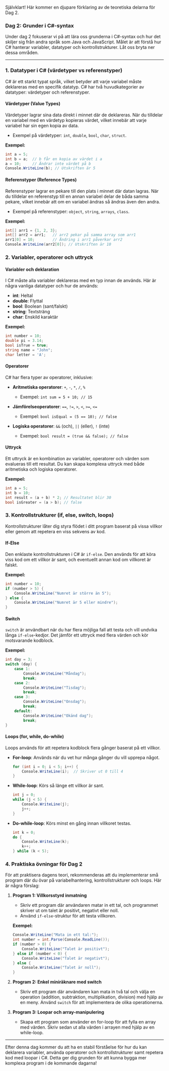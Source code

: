 Självklart! Här kommer en djupare förklaring av de teoretiska delarna för Dag 2.

### Dag 2: Grunder i C#-syntax

Under dag 2 fokuserar vi på att lära oss grunderna i C#-syntax och hur det skiljer sig från andra språk som Java och JavaScript. Målet är att förstå hur C# hanterar variabler, datatyper och kontrollstrukturer. Låt oss bryta ner dessa områden.

---

### 1. **Datatyper i C# (värdetyper vs referenstyper)**

C# är ett starkt typat språk, vilket betyder att varje variabel måste deklareras med en specifik datatyp. C# har två huvudkategorier av datatyper: värdetyper och referenstyper.

#### **Värdetyper (Value Types)**
Värdetyper lagrar sina data direkt i minnet där de deklareras. När du tilldelar en variabel med en värdetyp kopieras värdet, vilket innebär att varje variabel har sin egen kopia av data.
- Exempel på värdetyper: `int`, `double`, `bool`, `char`, `struct`.
  
**Exempel:**
```csharp
int a = 5;
int b = a;  // b får en kopia av värdet i a
a = 10;     // Ändrar inte värdet på b
Console.WriteLine(b); // Utskriften är 5
```

#### **Referenstyper (Reference Types)**
Referenstyper lagrar en pekare till den plats i minnet där datan lagras. När du tilldelar en referenstyp till en annan variabel delar de båda samma pekare, vilket innebär att om en variabel ändras så ändras även den andra.
- Exempel på referenstyper: `object`, `string`, `arrays`, `class`.

**Exempel:**
```csharp
int[] arr1 = {1, 2, 3};
int[] arr2 = arr1;   // arr2 pekar på samma array som arr1
arr1[0] = 10;        // Ändring i arr1 påverkar arr2
Console.WriteLine(arr2[0]); // Utskriften är 10
```

### 2. **Variabler, operatorer och uttryck**

#### **Variabler och deklaration**
I C# måste alla variabler deklareras med en typ innan de används. Här är några vanliga datatyper och hur de används:
- **int**: Heltal
- **double**: Flyttal
- **bool**: Boolean (sant/falskt)
- **string**: Textsträng
- **char**: Enskild karaktär

**Exempel:**
```csharp
int number = 10;
double pi = 3.14;
bool isTrue = true;
string name = "John";
char letter = 'A';
```

#### **Operatorer**
C# har flera typer av operatorer, inklusive:
- **Aritmetiska operatorer**: `+`, `-`, `*`, `/`, `%`
  - Exempel: `int sum = 5 + 10; // 15`
  
- **Jämförelseoperatorer**: `==`, `!=`, `>`, `<`, `>=`, `<=`
  - Exempel: `bool isEqual = (5 == 10); // false`
  
- **Logiska operatorer**: `&&` (och), `||` (eller), `!` (inte)
  - Exempel: `bool result = (true && false); // false`

#### **Uttryck**
Ett uttryck är en kombination av variabler, operatorer och värden som evalueras till ett resultat. Du kan skapa komplexa uttryck med både aritmetiska och logiska operatorer.
  
**Exempel:**
```csharp
int a = 5;
int b = 10;
int result = (a + b) * 2; // Resultatet blir 30
bool isGreater = (a > b); // false
```

### 3. **Kontrollstrukturer (if, else, switch, loops)**

Kontrollstrukturer låter dig styra flödet i ditt program baserat på vissa villkor eller genom att repetera en viss sekvens av kod.

#### **If-Else**
Den enklaste kontrollstrukturen i C# är `if-else`. Den används för att köra viss kod om ett villkor är sant, och eventuellt annan kod om villkoret är falskt.

**Exempel:**
```csharp
int number = 10;
if (number > 5) {
    Console.WriteLine("Numret är större än 5");
} else {
    Console.WriteLine("Numret är 5 eller mindre");
}
```

#### **Switch**
`switch` är användbart när du har flera möjliga fall att testa och vill undvika långa `if-else`-kedjor. Det jämför ett uttryck med flera värden och kör motsvarande kodblock.

**Exempel:**
```csharp
int day = 3;
switch (day) {
    case 1:
        Console.WriteLine("Måndag");
        break;
    case 2:
        Console.WriteLine("Tisdag");
        break;
    case 3:
        Console.WriteLine("Onsdag");
        break;
    default:
        Console.WriteLine("Okänd dag");
        break;
}
```

#### **Loops (for, while, do-while)**
Loops används för att repetera kodblock flera gånger baserat på ett villkor.

- **For-loop**: Används när du vet hur många gånger du vill upprepa något.
  ```csharp
  for (int i = 0; i < 5; i++) {
      Console.WriteLine(i);  // Skriver ut 0 till 4
  }
  ```

- **While-loop**: Körs så länge ett villkor är sant.
  ```csharp
  int j = 0;
  while (j < 5) {
      Console.WriteLine(j);
      j++;
  }
  ```

- **Do-while-loop**: Körs minst en gång innan villkoret testas.
  ```csharp
  int k = 0;
  do {
      Console.WriteLine(k);
      k++;
  } while (k < 5);
  ```

### 4. **Praktiska övningar för Dag 2**

För att praktisera dagens teori, rekommenderas att du implementerar små program där du övar på variabelhantering, kontrollstrukturer och loops. Här är några förslag:

1. **Program 1: Villkorsstyrd inmatning**
   - Skriv ett program där användaren matar in ett tal, och programmet skriver ut om talet är positivt, negativt eller noll.
   - Använd `if-else`-struktur för att testa villkoren.
  
   **Exempel:**
   ```csharp
   Console.WriteLine("Mata in ett tal:");
   int number = int.Parse(Console.ReadLine());
   if (number > 0) {
       Console.WriteLine("Talet är positivt");
   } else if (number < 0) {
       Console.WriteLine("Talet är negativt");
   } else {
       Console.WriteLine("Talet är noll");
   }
   ```

2. **Program 2: Enkel miniräknare med switch**
   - Skriv ett program där användaren kan mata in två tal och välja en operation (addition, subtraktion, multiplikation, division) med hjälp av en meny. Använd `switch` för att implementera de olika operationerna.

3. **Program 3: Loopar och array-manipulering**
   - Skapa ett program som använder en for-loop för att fylla en array med värden. Skriv sedan ut alla värden i arrayen med hjälp av en while-loop.

---

Efter denna dag kommer du att ha en stabil förståelse för hur du kan deklarera variabler, använda operatorer och kontrollstrukturer samt repetera kod med loopar i C#. Detta ger dig grunden för att kunna bygga mer komplexa program i de kommande dagarna!
